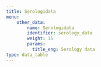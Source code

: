 ```yaml
---
title: Serologidata
menu:
    other_data:
        name: Serologidata
        identifier: serology_data
        weight: 15
        params:
          title_eng: Serology data
type: data_table
---
```

